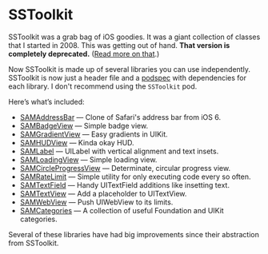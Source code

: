 # SSToolkit

SSToolkit was a grab bag of iOS goodies. It was a giant collection of classes that I started in 2008. This was getting out of hand. **That version is completely deprecated.** ([Read more on that](https://github.com/soffes/sstoolkit/issues/189).)

Now SSToolkit is made up of several libraries you can use independently. SSToolkit is now just a header file and a [podspec](http://cocoapods.org) with dependencies for each library. I don't recommend using the `SSToolkit` pod.

Here’s what’s included:

* [SAMAddressBar](https://github.com/soffes/SAMAddressBar) — Clone of Safari's address bar from iOS 6.
* [SAMBadgeView](https://github.com/soffes/SAMBadgeView) — Simple badge view.
* [SAMGradientView](https://github.com/soffes/SAMGradientView) — Easy gradients in UIKit.
* [SAMHUDView](https://github.com/soffes/SAMHUDView) — Kinda okay HUD.
* [SAMLabel](https://github.com/soffes/SAMLabel) — UILabel with vertical alignment and text insets.
* [SAMLoadingView](https://github.com/soffes/SAMLoadingView) — Simple loading view.
* [SAMCircleProgressView](https://github.com/soffes/SAMCircleProgressView) — Determinate, circular progress view.
* [SAMRateLimit](https://github.com/soffes/SAMRateLimit) — Simple utility for only executing code every so often.
* [SAMTextField](https://github.com/soffes/SAMTextField) — Handy UITextField additions like insetting text.
* [SAMTextView](https://github.com/soffes/SAMTextView) — Add a placeholder to UITextView.
* [SAMWebView](https://github.com/soffes/SAMWebView) — Push UIWebView to its limits.
* [SAMCategories](https://github.com/soffes/SAMCategories) — A collection of useful Foundation and UIKit categories.

Several of these libraries have had big improvements since their abstraction from SSToolkit.
